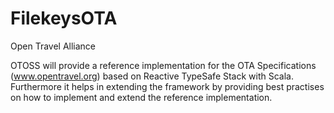 FilekeysOTA
===========

Open Travel Alliance


OTOSS will provide a reference implementation for the OTA Specifications (www.opentravel.org) based 
on Reactive TypeSafe Stack with Scala. Furthermore it helps in extending the framework by providing 
best practises on how to implement and extend the reference implementation.
